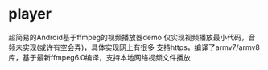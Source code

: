 # player
超简易的Android基于ffmpeg的视频播放器demo
仅实现视频播放最小代码，音频未实现(或许有空会弄)，具体实现网上有很多
支持https，编译了armv7/armv8库，基于最新ffmpeg6.0编译，支持本地网络视频文件播放
